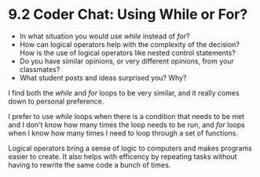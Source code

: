 # 9.2 Coder Chat: Using While or For?

 - In what situation you would use *while* instead of *for*?
 - How can logical  operators help with the complexity of the decision? How is the use of  logical operators like nested control statements?
 - Do you have similar opinions, or very different opinions, from your classmates?
 - What student posts and ideas surprised you? Why?

I find both the *while* and *for* loops to be very similar, and it really comes down to personal preference.

I prefer to use *while* loops when there is a condition that needs to be met and I don't know how many times the loop needs to be run, and *for* loops when I know how many times I need to loop through a set of functions.

Logical operators bring a sense of logic to computers and makes programs easier to create. It also helps with efficency by repeating tasks without having to rewrite the same code a bunch of times.
